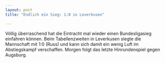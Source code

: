```yaml
---
layout: post
title: "Endlich ein Sieg: 1:0 in Leverkusen"

---
```


Völlig überraschend hat die Eintracht mal wieder einen Bundesligasieg einfahren können. Beim Tabellenzweiten in Leverkusen siegte die Mannschaft mit 1:0 (Russ) und kann sich damit ein wenig Luft im Abstiegskampf verschaffen. Morgen folgt das letzte Hinrundenspiel gegen Augsburg.


